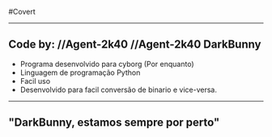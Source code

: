 #Covert

 ---------------------------------------------------
  Code by: //Agent-2k40
	         //Agent-2k40 
 DarkBunny
 ---------------------------------------------------
 
  - Programa desenvolvido para cyborg (Por enquanto)
  - Linguagem de programação Python
  - Facil uso
  - Desenvolvido para facil conversão de binario e vice-versa.
 
 ---------------------------------------------------
  "DarkBunny, estamos sempre por perto"
 ---------------------------------------------------

